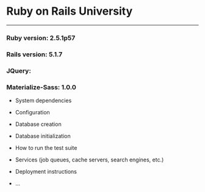 # Ruby on Rails University

----

### Ruby version: 2.5.1p57
###  Rails version: 5.1.7
###  JQuery:
###  Materialize-Sass: 1.0.0

* System dependencies

* Configuration

* Database creation

* Database initialization

* How to run the test suite

* Services (job queues, cache servers, search engines, etc.)

* Deployment instructions

* ...
